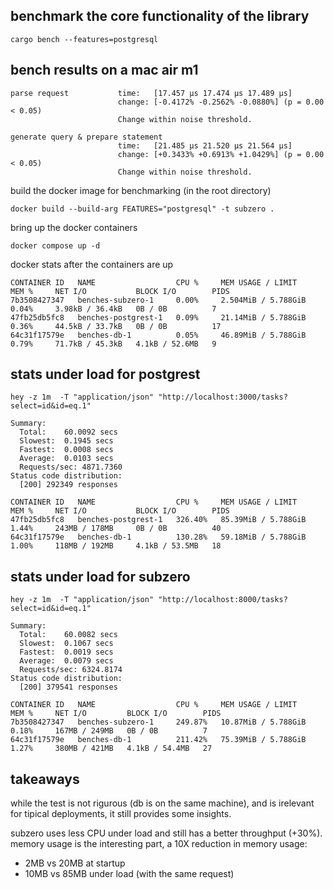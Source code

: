 ## benchmark the core functionality of the library
```
cargo bench --features=postgresql
```

## bench results on a mac air m1
```
parse request           time:   [17.457 µs 17.474 µs 17.489 µs]
                        change: [-0.4172% -0.2562% -0.0880%] (p = 0.00 < 0.05)
                        Change within noise threshold.

generate query & prepare statement
                        time:   [21.485 µs 21.520 µs 21.564 µs]
                        change: [+0.3433% +0.6913% +1.0429%] (p = 0.00 < 0.05)
                        Change within noise threshold.
```

build the docker image for benchmarking (in the root directory)
```
docker build --build-arg FEATURES="postgresql" -t subzero .
```

bring up the docker containers
```
docker compose up -d
```

docker stats after the containers are up
```
CONTAINER ID   NAME                  CPU %     MEM USAGE / LIMIT     MEM %     NET I/O           BLOCK I/O        PIDS
7b3508427347   benches-subzero-1     0.00%     2.504MiB / 5.788GiB   0.04%     3.98kB / 36.4kB   0B / 0B          7
47fb25db5fc8   benches-postgrest-1   0.09%     21.14MiB / 5.788GiB   0.36%     44.5kB / 33.7kB   0B / 0B          17
64c31f17579e   benches-db-1          0.05%     46.89MiB / 5.788GiB   0.79%     71.7kB / 45.3kB   4.1kB / 52.6MB   9
```

## stats under load for postgrest
```
hey -z 1m  -T "application/json" "http://localhost:3000/tasks?select=id&id=eq.1"
```
```
Summary:
  Total:	60.0092 secs
  Slowest:	0.1945 secs
  Fastest:	0.0008 secs
  Average:	0.0103 secs
  Requests/sec:	4871.7360
Status code distribution:
  [200]	292349 responses
```
```
CONTAINER ID   NAME                  CPU %     MEM USAGE / LIMIT     MEM %     NET I/O           BLOCK I/O        PIDS
47fb25db5fc8   benches-postgrest-1   326.40%   85.39MiB / 5.788GiB   1.44%     243MB / 178MB     0B / 0B          40
64c31f17579e   benches-db-1          130.28%   59.18MiB / 5.788GiB   1.00%     118MB / 192MB     4.1kB / 53.5MB   18
```

## stats under load for subzero
```
hey -z 1m  -T "application/json" "http://localhost:8000/tasks?select=id&id=eq.1"
```
```
Summary:
  Total:	60.0082 secs
  Slowest:	0.1067 secs
  Fastest:	0.0019 secs
  Average:	0.0079 secs
  Requests/sec:	6324.8174
Status code distribution:
  [200]	379541 responses
```

```
CONTAINER ID   NAME                  CPU %     MEM USAGE / LIMIT     MEM %     NET I/O         BLOCK I/O        PIDS
7b3508427347   benches-subzero-1     249.87%   10.87MiB / 5.788GiB   0.18%     167MB / 249MB   0B / 0B          7
64c31f17579e   benches-db-1          211.42%   75.39MiB / 5.788GiB   1.27%     380MB / 421MB   4.1kB / 54.4MB   27
```

## takeaways
while the test is not rigurous (db is on the same machine), and is irelevant for tipical deployments,
it still provides some insights.

subzero uses less CPU under load and still has a better throughput (+30%).
memory usage is the interesting part, a 10X reduction in memory usage:
 - 2MB vs 20MB at startup
 - 10MB vs 85MB under load (with the same request) 


